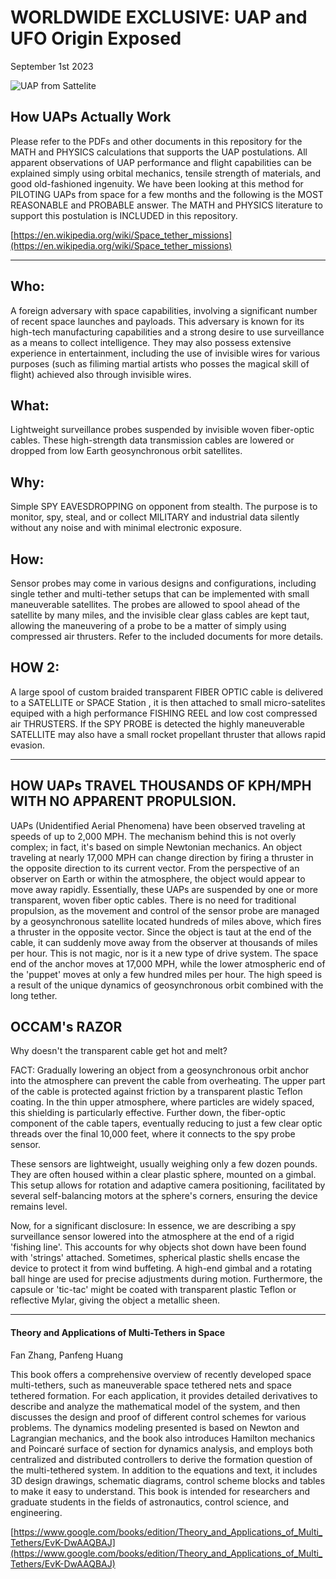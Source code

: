 # WORLDWIDE EXCLUSIVE: UAP and UFO Origin Exposed

September 1st 2023

![UAP from Sattelite](https://upload.wikimedia.org/wikipedia/commons/f/ff/Yes2everest.jpg)

## How UAPs Actually Work
Please refer to the PDFs and other documents in this repository for the MATH and PHYSICS calculations that supports the UAP postulations. All apparent observations of UAP performance and flight capabilities can be explained simply using orbital mechanics, tensile strength of materials, and good old-fashioned ingenuity. We have been looking at this method for PILOTING UAPs from space for a few months and the following is the MOST REASONABLE and PROBABLE answer. The MATH and PHYSICS literature to support this postulation is INCLUDED in this repository.

[https://en.wikipedia.org/wiki/Space_tether_missions](https://en.wikipedia.org/wiki/Space_tether_missions)

---

## Who:
A foreign adversary with space capabilities, involving a significant number of recent space launches and payloads. This adversary is known for its high-tech manufacturing capabilities and a strong desire to use surveillance as a means to collect intelligence. They may also possess extensive experience in entertainment, including the use of invisible wires for various purposes (such as filiming martial artists who posses the magical skill of flight) achieved also through invisible wires.

## What:
Lightweight surveillance probes suspended by invisible woven fiber-optic cables. These high-strength data transmission cables are lowered or dropped from low Earth geosynchronous orbit satellites.

## Why:
Simple SPY EAVESDROPPING on opponent from stealth. The purpose is to monitor, spy, steal, and or collect MILITARY and industrial data silently without any noise and with minimal electronic exposure.

## How:
Sensor probes may come in various designs and configurations, including single tether and multi-tether setups that can be implemented with small maneuverable satellites. The probes are allowed to spool ahead of the satellite by many miles, and the invisible clear glass cables are kept taut, allowing the maneuvering of a probe to be a matter of simply using compressed air thrusters. Refer to the included documents for more details.

## HOW 2:
A large spool of custom braided transparent FIBER OPTIC cable is delivered to a SATELLITE or SPACE Station , it is then attached to small micro-satelites equiped with a high performance FISHING REEL and low cost compressed air THRUSTERS. If the SPY PROBE is detected the highly maneuverable SATELLITE may also have a small rocket propellant thruster that allows rapid evasion.

-------

## HOW UAPs TRAVEL THOUSANDS OF KPH/MPH WITH NO APPARENT PROPULSION. 
UAPs (Unidentified Aerial Phenomena) have been observed traveling at speeds of up to 2,000 MPH. The mechanism behind this is not overly complex; in fact, it's based on simple Newtonian mechanics. An object traveling at nearly 17,000 MPH can change direction by firing a thruster in the opposite direction to its current vector. From the perspective of an observer on Earth or within the atmosphere, the object would appear to move away rapidly. Essentially, these UAPs are suspended by one or more transparent, woven fiber optic cables. There is no need for traditional propulsion, as the movement and control of the sensor probe are managed by a geosynchronous satellite located hundreds of miles above, which fires a thruster in the opposite vector. Since the object is taut at the end of the cable, it can suddenly move away from the observer at thousands of miles per hour. This is not magic, nor is it a new type of drive system. The space end of the anchor moves at 17,000 MPH, while the lower atmospheric end of the 'puppet' moves at only a few hundred miles per hour. The high speed is a result of the unique dynamics of geosynchronous orbit combined with the long tether.

##  OCCAM's RAZOR
Why doesn't the transparent cable get hot and melt? 

FACT: Gradually lowering an object from a geosynchronous orbit anchor into the atmosphere can prevent the cable from overheating. The upper part of the cable is protected against friction by a transparent plastic Teflon coating. In the thin upper atmosphere, where particles are widely spaced, this shielding is particularly effective. Further down, the fiber-optic component of the cable tapers, eventually reducing to just a few clear optic threads over the final 10,000 feet, where it connects to the spy probe sensor.

These sensors are lightweight, usually weighing only a few dozen pounds. They are often housed within a clear plastic sphere, mounted on a gimbal. This setup allows for rotation and adaptive camera positioning, facilitated by several self-balancing motors at the sphere's corners, ensuring the device remains level.

Now, for a significant disclosure: In essence, we are describing a spy surveillance sensor lowered into the atmosphere at the end of a rigid 'fishing line'. This accounts for why objects shot down have been found with 'strings' attached. Sometimes, spherical plastic shells encase the device to protect it from wind buffeting. A high-end gimbal and a rotating ball hinge are used for precise adjustments during motion. Furthermore, the capsule or 'tic-tac' might be coated with transparent plastic Teflon or reflective Mylar, giving the object a metallic sheen.

-------

#### Theory and Applications of Multi-Tethers in Space
Fan Zhang, Panfeng Huang

This book offers a comprehensive overview of recently developed space multi-tethers, such as maneuverable space tethered nets and space tethered formation. For each application, it provides detailed derivatives to describe and analyze the mathematical model of the system, and then discusses the design and proof of different control schemes for various problems. The dynamics modeling presented is based on Newton and Lagrangian mechanics, and the book also introduces Hamilton mechanics and Poincaré surface of section for dynamics analysis, and employs both centralized and distributed controllers to derive the formation question of the multi-tethered system. In addition to the equations and text, it includes 3D design drawings, schematic diagrams, control scheme blocks and tables to make it easy to understand. This book is intended for researchers and graduate students in the fields of astronautics, control science, and engineering.

[https://www.google.com/books/edition/Theory_and_Applications_of_Multi_Tethers/EvK-DwAAQBAJ](https://www.google.com/books/edition/Theory_and_Applications_of_Multi_Tethers/EvK-DwAAQBAJ)
